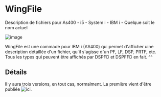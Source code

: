 # WingFile
Description de fichiers pour As400 - i5 - System i - IBM i - Quelque soit le nom actuel

![image](https://user-images.githubusercontent.com/67102374/187170793-54089fda-44a8-490f-b96a-621ea92acd7e.png)

WingFile est une commade pour IBM i (AS400) qui permet d'afficher uine description détaillée d'un fichier, qu'il s'agisse d'un PF, LF, DSP, PRTF, etc. Tous les types qui peuvent être affichés par DSPFD et DSPFFD en fait. ^^

## Détails
Il y aura trois versions, en tout cas, normalment. La première vient d'être publiée ![ici](https://github.com/Itzalean/WingFile/tree/main/WingFile%20-%20Version%201).
